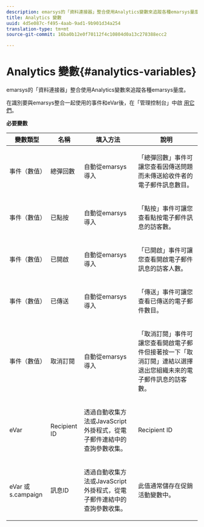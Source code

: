 ```yaml
---
description: emarsys的「資料連接器」整合使用Analytics變數來追蹤各種emarsys量度。
title: Analytics 變數
uuid: 4d5e087c-f495-4aab-9ad1-9b901d34a254
translation-type: tm+mt
source-git-commit: 16ba0b12e0f70112f4c10804d0a13c278388ecc2

---
```



# Analytics 變數{#analytics-variables}

emarsys的「資料連接器」整合使用Analytics變數來追蹤各種emarsys量度。

在識別要與emarsys整合一起使用的事件和eVar後，在「管理控制台」中啟 [用它們](https://docs.adobe.com/content/help/en/analytics/admin/admin-tools/c-admin-tools.html)。

**必要變數**

<table id="table_5B8F3A1EB55D4BB48F669FB84C857256"> 
 <thead> 
  <tr> 
   <th colname="col1" class="entry"> 變數類型 </th> 
   <th colname="col2" class="entry"> 名稱 </th> 
   <th colname="col3" class="entry"> 填入方法 </th> 
   <th colname="col4" class="entry"> 說明 </th> 
  </tr>
 </thead>
 <tbody> 
  <tr> 
   <td colname="col1"> 事件（數值） </td> 
   <td colname="col2"> 總彈回數 </td> 
   <td colname="col3"> <p>自動從emarsys導入 </p> </td> 
   <td colname="col4"> <p>「總彈回數」事件可讓您查看因傳送問題而未傳送給收件者的電子郵件訊息數目。 </p> </td> 
  </tr> 
  <tr> 
   <td colname="col1"> 事件（數值） </td> 
   <td colname="col2"> 已點按 </td> 
   <td colname="col3"> <p>自動從emarsys導入 </p> </td> 
   <td colname="col4"> <p>「點按」事件可讓您查看點按電子郵件訊息的訪客數。 </p> </td> 
  </tr> 
  <tr> 
   <td colname="col1"> 事件（數值） </td> 
   <td colname="col2"> 已開啟 </td> 
   <td colname="col3"> <p>自動從emarsys導入 </p> </td> 
   <td colname="col4"> <p>「已開啟」事件可讓您查看開啟電子郵件訊息的訪客人數。 </p> </td> 
  </tr> 
  <tr> 
   <td colname="col1"> 事件（數值） </td> 
   <td colname="col2"> 已傳送 </td> 
   <td colname="col3"> <p>自動從emarsys導入 </p> </td> 
   <td colname="col4"> <p>「傳送」事件可讓您查看已傳送的電子郵件數目。 </p> </td> 
  </tr> 
  <tr> 
   <td colname="col1"> 事件（數值） </td> 
   <td colname="col2"> 取消訂閱 </td> 
   <td colname="col3"> <p>自動從emarsys導入 </p> </td> 
   <td colname="col4"> <p>「取消訂閱」事件可讓您查看開啟電子郵件但接著按一下「取消訂閱」連結以選擇退出您組織未來的電子郵件訊息的訪客數。 </p> </td> 
  </tr> 
  <tr> 
   <td colname="col1"> eVar </td> 
   <td colname="col2"> Recipient ID </td> 
   <td colname="col3"> <p>透過自動收集方法或JavaScript外掛程式，從電子郵件連結中的查詢參數收集。 </p> </td> 
   <td colname="col4"> Recipient ID </td> 
  </tr> 
  <tr> 
   <td colname="col1"> eVar 或s.campaign </td> 
   <td colname="col2"> 訊息ID </td> 
   <td colname="col3"> <p>透過自動收集方法或JavaScript外掛程式，從電子郵件連結中的查詢參數收集。 </p> </td> 
   <td colname="col4"> 此值通常儲存在促銷活動變數中。 </td> 
  </tr> 
 </tbody> 
</table>

